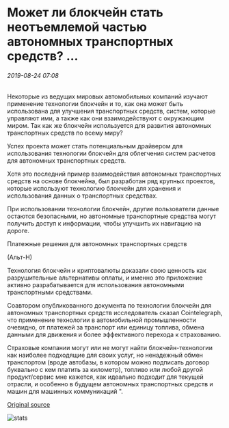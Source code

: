 # Может ли блокчейн стать неотъемлемой частью автономных транспортных средств? ...

###### 2019-08-24 07:08

Некоторые из ведущих мировых автомобильных компаний изучают применение технологии блокчейн и то, как она может быть использована для улучшения транспортных средств, систем, которые управляют ими, а также как они взаимодействуют с окружающим миром. Так как же блокчейн используется для развития автономных транспортных средств по всему миру?

Успех проекта может стать потенциальным драйвером для использования технологии блокчейн для облегчения систем расчетов для автономных транспортных средств.

Хотя это последний пример взаимодействия автономных транспортных средств на основе блокчейна, был разработан ряд крупных проектов, которые используют технологию блокчейн для хранения и использования данных о транспортных средствах.

При использовании технологии блокчейн, другие пользователи данные остаются безопасными, но автономные транспортные средства могут получить доступ к информации, чтобы улучшить их навигацию на дороге.

Платежные решения для автономных транспортных средств

(Альт-Н)

Технология блокчейн и криптовалюты доказали свою ценность как разрушительные альтернативы оплаты, и именно это приложение активно разрабатывается для использования автономными транспортными средствами.

Соавтором опубликованного документа по технологии блокчейн для автономных транспортных средств исследователь сказал Cointelegraph, что применение технологии в автомобильной промышленности очевидно, от платежей за транспорт или единицу топлива, обмена данными для движения и более эффективного перехода к страхованию.

Страховые компании могут или не могут найти блокчейн-технологии как наиболее подходящие для своих услуг, но ненадежный обмен транспортом (вроде автобазы, в котором можно подписать договор буквально с кем платить за километр), топливо или любой другой продукт/сервис мне кажется, как идеально подходит для текущей отрасли, и особенно в будущем автономных транспортных средств и машин для машинных коммуникаций ".

[Original source](https://cointelegraph.com/news/can-blockchain-become-an-integral-part-of-autonomous-vehicles)

![stats](https://c.statcounter.com/11760860/0/a89fa40b/1/ "stats")